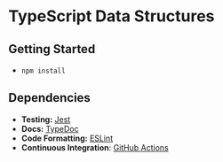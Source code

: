# TypeScript Data Structures

## Getting Started
* `npm install`

## Dependencies
* **Testing:** [Jest](https://jestjs.io/)
* **Docs:** [TypeDoc](https://typedoc.org/)
* **Code Formatting:** [ESLint](https://eslint.org/)
* **Continuous Integration**: [GitHub Actions](https://github.com/features/actions)
